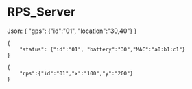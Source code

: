 # RPS_Server
Json:
    {
        "gps": {"id":"01", "location":"30,40"}
    }

    {
        "status": {"id":"01", "battery":"30","MAC":"a0:b1:c1"}
    }

    {
        "rps":{"id":"01","x":"100","y":"200"}
    }